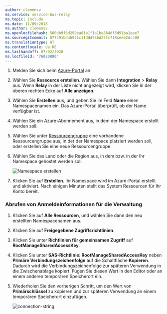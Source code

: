 ```yaml
---
author: clemensv
ms.service: service-bus-relay
ms.topic: include
ms.date: 11/09/2018
ms.author: clemensv
ms.openlocfilehash: 500db9f6d299ea81b1f1b1be864df5d91ba1eae7
ms.sourcegitcommit: 877491bd46921c11dd478bd25fc718ceee2dcc08
ms.translationtype: HT
ms.contentlocale: de-DE
ms.lasthandoff: 07/02/2020
ms.locfileid: "76020886"
---
```

1. Melden Sie sich beim [Azure-Portal][Azure portal] an.
1. Wählen Sie **Ressource erstellen**. Wählen Sie dann **Integration** > **Relay** aus. Wenn **Relay** in der Liste nicht angezeigt wird, klicken Sie in der oberen rechten Ecke auf **Alle anzeigen**.
1. Wählen Sie **Erstellen** aus, und geben Sie im Feld **Name** einen Namespacenamen ein. Das Azure-Portal überprüft, ob der Name verfügbar ist.
1. Wählen Sie ein Azure-Abonnement aus, in dem der Namespace erstellt werden soll.
1. Wählen Sie unter [Ressourcengruppe](../articles/azure-resource-manager/management/manage-resource-groups-portal.md) eine vorhandene Ressourcengruppe aus, in der der Namespace platziert werden soll, oder erstellen Sie eine neue Ressourcengruppe.  
1. Wählen Sie das Land oder die Region aus, in dem bzw. in der Ihr Namespace gehostet werden soll.

    ![Namespace erstellen][create-namespace]

1. Klicken Sie auf **Erstellen**. Ihr Namespace wird im Azure-Portal erstellt und aktiviert. Nach einigen Minuten stellt das System Ressourcen für Ihr Konto bereit.

### <a name="get-management-credentials"></a>Abrufen von Anmeldeinformationen für die Verwaltung

1. Klicken Sie auf **Alle Ressourcen**, und wählen Sie dann den neu erstellten Namespacenamen aus.
1. Klicken Sie auf **Freigegebene Zugriffsrichtlinien**.  
1. Klicken Sie unter **Richtlinien für gemeinsamen Zugriff** auf **RootManageSharedAccessKey**.
1. Klicken Sie unter **SAS-Richtlinie: RootManageSharedAccessKey** neben **Primäre Verbindungszeichenfolge** auf die Schaltfläche **Kopieren**. Dadurch wird die Verbindungszeichenfolge zur späteren Verwendung in die Zwischenablage kopiert. Fügen Sie diesen Wert in den Editor oder an einem anderen temporären Speicherort ein.
1. Wiederholen Sie den vorherigen Schritt, um den Wert von **Primärschlüssel** zu kopieren und zur späteren Verwendung an einem temporären Speicherort einzufügen.  

    ![connection-string][connection-string]

<!--Image references-->

[create-namespace]: ./media/relay-create-namespace-portal/create-namespace-vs2019.png
[connection-info]: ./media/relay-create-namespace-portal/connection-info.png
[connection-string]: ./media/relay-create-namespace-portal/connection-string-vs2019.png
[Azure portal]: https://portal.azure.com
